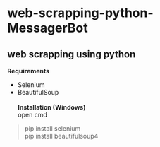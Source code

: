 # web-scrapping-python-MessagerBot
## web scrapping using python
**Requirements**
<br />
- Selenium
- BeautifulSoup
<br /><br />
**Installation (Windows)**
<br /> open cmd
> pip install selenium<br /> 
> pip install beautifulsoup4
  
  
  
  
